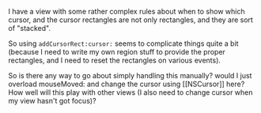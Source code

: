 

I have a view with some rather complex rules about when to show which cursor, and the cursor rectangles are not only rectangles, and they are sort of "stacked".

So using <code>addCursorRect:cursor:</code> seems to complicate things quite a bit (because I need to write my own region stuff to provide the proper rectangles, and I need to reset the rectangles on various events).

So is there any way to go about simply handling this manually? would I just overload mouseMoved: and change the cursor using [[NSCursor]] here? How well will this play with other views (I also need to change cursor when my view hasn't got focus)?